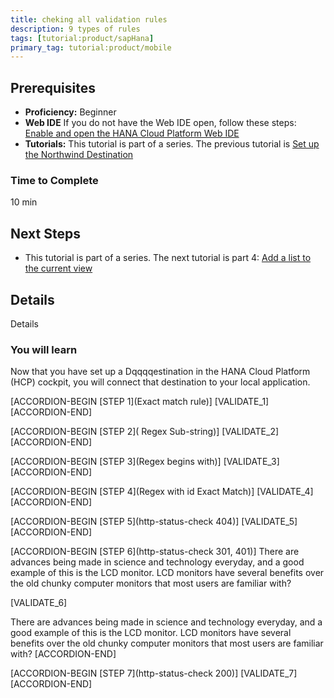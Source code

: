 ```yaml
---
title: cheking all validation rules
description: 9 types of rules 
tags: [tutorial:product/sapHana]
primary_tag: tutorial:product/mobile
---
```



## Prerequisites  
 - **Proficiency:** Beginner 
 - **Web IDE** If you do not have the Web IDE open, follow these steps: [Enable and open the HANA Cloud Platform Web IDE](https://go.sap.com/developer/tutorials/sapui5-webide-open-webide.html)
 - **Tutorials:** This tutorial is part of a series. The previous tutorial is [Set up the Northwind Destination](https://go.sap.com/developer/tutorials/hcp-create-destination.html)

### Time to Complete
10 min

## Next Steps
 - This tutorial is part of a series.  The next tutorial is part 4: [Add a list to the current view](https://go.sap.com/developer/tutorials/sapui5-webide-add-list.html)

## Details
Details

### You will learn  
Now that you have set up a Dqqqqestination in the HANA Cloud Platform (HCP) cockpit, you will connect that destination to your local application.    




[ACCORDION-BEGIN [STEP 1](Exact match rule)] 
[VALIDATE_1]
[ACCORDION-END]

 
[ACCORDION-BEGIN [STEP 2]( Regex Sub-string)] 
[VALIDATE_2]
[ACCORDION-END]


[ACCORDION-BEGIN [STEP 3](Regex begins with)] 
[VALIDATE_3]
[ACCORDION-END]
 
 
[ACCORDION-BEGIN [STEP 4](Regex with id Exact Match)] 
[VALIDATE_4]
[ACCORDION-END]
 
 
[ACCORDION-BEGIN [STEP 5](http-status-check 404)] 
[VALIDATE_5] 
[ACCORDION-END]


[ACCORDION-BEGIN [STEP 6](http-status-check 301, 401)] 
There are advances being made in science and technology everyday, and a good example of this is the LCD monitor. LCD monitors have several benefits over the old chunky computer monitors that most users are familiar with?

[VALIDATE_6] 

There are advances being made in science and technology everyday, and a good example of this is the LCD monitor. LCD monitors have several benefits over the old chunky computer monitors that most users are familiar with?
[ACCORDION-END]


[ACCORDION-BEGIN [STEP 7](http-status-check 200)] 
[VALIDATE_7] 
[ACCORDION-END]
